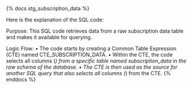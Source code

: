{% docs stg_subscription_data %}

Here is the explanation of the SQL code:

Purpose:
This SQL code retrieves data from a raw subscription data table and makes it available for querying.

Logic Flow:
• The code starts by creating a Common Table Expression (CTE) named CTE_SUBSCRIPTION_DATA.
• Within the CTE, the code selects all columns (*) from a specific table named subscription_data in the raw schema of the database.
• The CTE is then used as the source for another SQL query that also selects all columns (*) from the CTE.
{% enddocs %}


